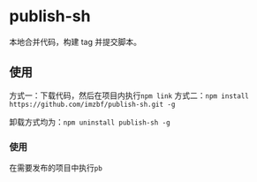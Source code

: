# publish-sh

本地合并代码，构建 tag 并提交脚本。

## 使用

方式一：下载代码，然后在项目内执行`npm link`
方式二：`npm install https://github.com/imzbf/publish-sh.git -g`

卸载方式均为：`npm uninstall publish-sh -g`

### 使用

在需要发布的项目中执行`pb`

